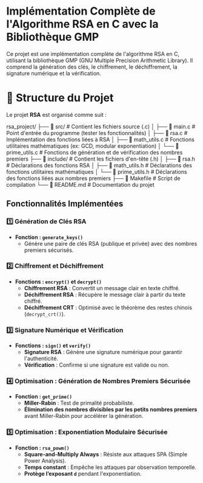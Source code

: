 # Implémentation Complète de l'Algorithme RSA en C avec la Bibliothèque GMP

Ce projet est une implémentation complète de l'algorithme RSA en C, utilisant la bibliothèque GMP (GNU Multiple Precision Arithmetic Library). Il comprend la génération des clés, le chiffrement, le déchiffrement, la signature numérique et la vérification.

# 📁 Structure du Projet

Le projet **RSA** est organisé comme suit :

rsa_project/ ├── 📂 src/ # Contient les fichiers source (.c) │ ├── 📄 main.c # Point d'entrée du programme (tester les fonctionnalités) │ ├── 📄 rsa.c # Implémentation des fonctions liées à RSA │ ├── 📄 math_utils.c # Fonctions utilitaires mathématiques (ex: GCD, modular exponentiation) │ └── 📄 prime_utils.c # Fonctions de génération et de vérification des nombres premiers ├── 📂 include/ # Contient les fichiers d'en-tête (.h) │ ├── 📄 rsa.h # Déclarations des fonctions RSA │ ├── 📄 math_utils.h # Déclarations des fonctions utilitaires mathématiques │ └── 📄 prime_utils.h # Déclarations des fonctions liées aux nombres premiers ├── 📜 Makefile # Script de compilation └── 📜 README.md # Documentation du projet


## Fonctionnalités Implémentées

### 1️⃣ Génération de Clés RSA

- **Fonction : `generate_keys()`**
  - Génère une paire de clés RSA (publique et privée) avec des nombres premiers sécurisés.

### 2️⃣ Chiffrement et Déchiffrement

- **Fonctions : `encrypt()` et `decrypt()`**
  - **Chiffrement RSA** : Convertit un message clair en texte chiffré.
  - **Déchiffrement RSA** : Récupère le message clair à partir du texte chiffré.
  - **Déchiffrement CRT** : Optimisé avec le théorème des restes chinois (`decrypt_crt()`).

### 3️⃣ Signature Numérique et Vérification

- **Fonctions : `sign()` et `verify()`**
  - **Signature RSA** : Génère une signature numérique pour garantir l'authenticité.
  - **Vérification** : Confirme si une signature est valide ou non.

### 4️⃣ Optimisation : Génération de Nombres Premiers Sécurisée

- **Fonction : `get_prime()`**
  - **Miller-Rabin** : Test de primalité probabiliste.
  - **Élimination des nombres divisibles par les petits nombres premiers** avant Miller-Rabin pour accélérer la génération.

### 5️⃣ Optimisation : Exponentiation Modulaire Sécurisée

- **Fonction : `rsa_powm()`**
  - **Square-and-Multiply Always** : Résiste aux attaques SPA (Simple Power Analysis).
  - **Temps constant** : Empêche les attaques par observation temporelle.
  - **Protège l’exposant `d`** pendant l'exponentiation.
